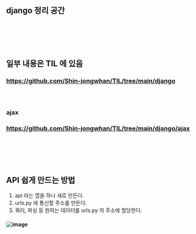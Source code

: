 ## django 정리 공간
### <br/><br/><br/>

## 일부 내용은 TIL 에 있음
### https://github.com/Shin-jongwhan/TIL/tree/main/django
### <br/>

### ajax
### https://github.com/Shin-jongwhan/TIL/tree/main/django/ajax
### <br/><br/><br/>

## API 쉽게 만드는 방법
1. api 라는 앱을 하나 새로 만든다.
2. urls.py 에 통신할 주소를 만든다.
3. 쿼리, 파싱 등 원하는 데이터를 urls.py 의 주소에 할당한다.
#### ![image](https://github.com/Shin-jongwhan/django/assets/62974484/f0a327ea-2e1c-47cd-94af-da8fc3585922)
### <br/><br/><br/>
